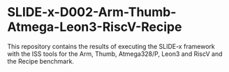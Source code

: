 # SLIDE-x-D002-Arm-Thumb-Atmega-Leon3-RiscV-Recipe
This repository contains the results of executing the SLIDE-x framework with the ISS tools for the Arm, Thumb, Atmega328/P, Leon3 and RiscV and the Recipe benchmark.
